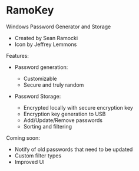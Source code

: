 # RamoKey
Windows Password Generator and Storage
* Created by Sean Ramocki
* Icon by Jeffrey Lemmons

Features:
* Password generation:
  * Customizable
  * Secure and truly random
  
* Password Storage:
  * Encrypted locally with secure encryption key
  * Encryption key generation to USB
  * Add/Update/Remove passwords
  * Sorting and filtering
  
Coming soon:
* Notify of old passwords that need to be updated
* Custom filter types
* Improved UI
